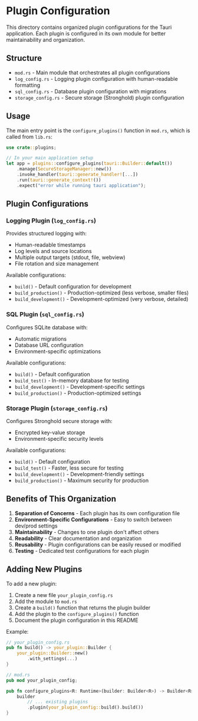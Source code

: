 # Plugin Configuration

This directory contains organized plugin configurations for the Tauri application. Each plugin is configured in its own module for better maintainability and organization.

## Structure

- `mod.rs` - Main module that orchestrates all plugin configurations
- `log_config.rs` - Logging plugin configuration with human-readable formatting
- `sql_config.rs` - Database plugin configuration with migrations
- `storage_config.rs` - Secure storage (Stronghold) plugin configuration

## Usage

The main entry point is the `configure_plugins()` function in `mod.rs`, which is called from `lib.rs`:

```rust
use crate::plugins;

// In your main application setup
let app = plugins::configure_plugins(tauri::Builder::default())
    .manage(SecureStorageManager::new())
    .invoke_handler(tauri::generate_handler![...])
    .run(tauri::generate_context!())
    .expect("error while running tauri application");
```

## Plugin Configurations

### Logging Plugin (`log_config.rs`)

Provides structured logging with:

- Human-readable timestamps
- Log levels and source locations
- Multiple output targets (stdout, file, webview)
- File rotation and size management

Available configurations:

- `build()` - Default configuration for development
- `build_production()` - Production-optimized (less verbose, smaller files)
- `build_development()` - Development-optimized (very verbose, detailed)

### SQL Plugin (`sql_config.rs`)

Configures SQLite database with:

- Automatic migrations
- Database URL configuration
- Environment-specific optimizations

Available configurations:

- `build()` - Default configuration
- `build_test()` - In-memory database for testing
- `build_development()` - Development-specific settings
- `build_production()` - Production-optimized settings

### Storage Plugin (`storage_config.rs`)

Configures Stronghold secure storage with:

- Encrypted key-value storage
- Environment-specific security levels

Available configurations:

- `build()` - Default configuration
- `build_test()` - Faster, less secure for testing
- `build_development()` - Development-friendly settings
- `build_production()` - Maximum security for production

## Benefits of This Organization

1. **Separation of Concerns** - Each plugin has its own configuration file
2. **Environment-Specific Configurations** - Easy to switch between dev/prod settings
3. **Maintainability** - Changes to one plugin don't affect others
4. **Readability** - Clear documentation and organization
5. **Reusability** - Plugin configurations can be easily reused or modified
6. **Testing** - Dedicated test configurations for each plugin

## Adding New Plugins

To add a new plugin:

1. Create a new file `your_plugin_config.rs`
2. Add the module to `mod.rs`
3. Create a `build()` function that returns the plugin builder
4. Add the plugin to the `configure_plugins()` function
5. Document the plugin configuration in this README

Example:

```rust
// your_plugin_config.rs
pub fn build() -> your_plugin::Builder {
    your_plugin::Builder::new()
        .with_settings(...)
}

// mod.rs
pub mod your_plugin_config;

pub fn configure_plugins<R: Runtime>(builder: Builder<R>) -> Builder<R> {
    builder
        // ... existing plugins
        .plugin(your_plugin_config::build().build())
}
```
